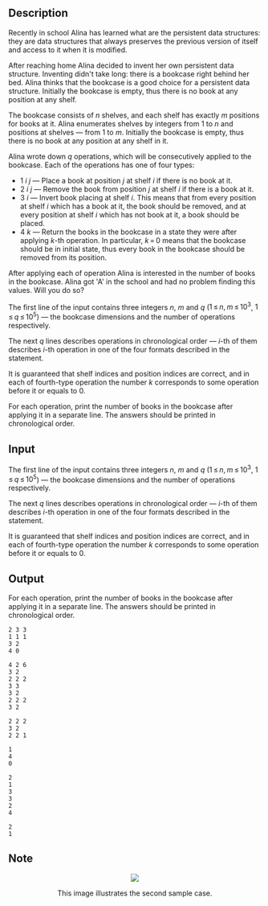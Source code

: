 ## Description

<div><p>Recently in school Alina has learned what are the <span class="tex-font-style-it">persistent data structures</span>: they are data structures that always preserves the previous version of itself and access to it when it is modified.</p><p>After reaching home Alina decided to invent her own persistent data structure. Inventing didn't take long: there is a bookcase right behind her bed. Alina thinks that the bookcase is a good choice for a persistent data structure. Initially the bookcase is empty, thus there is no book at any position at any shelf.</p><p>The bookcase consists of <span class="tex-span"><i>n</i></span> shelves, and each shelf has exactly <span class="tex-span"><i>m</i></span> positions for books at it. Alina enumerates shelves by integers from <span class="tex-span">1</span> to <span class="tex-span"><i>n</i></span> and positions at shelves&nbsp;— from <span class="tex-span">1</span> to <span class="tex-span"><i>m</i></span>. Initially the bookcase is empty, thus there is no book at any position at any shelf in it.</p><p>Alina wrote down <span class="tex-span"><i>q</i></span> operations, which will be consecutively applied to the bookcase. Each of the operations has one of four types:</p><ul><li> <span class="tex-span">1</span> <span class="tex-span"><i>i</i></span> <span class="tex-span"><i>j</i></span>&nbsp;— Place a book at position <span class="tex-span"><i>j</i></span> at shelf <span class="tex-span"><i>i</i></span> if there is no book at it.</li><li> <span class="tex-span">2</span> <span class="tex-span"><i>i</i></span> <span class="tex-span"><i>j</i></span>&nbsp;— Remove the book from position <span class="tex-span"><i>j</i></span> at shelf <span class="tex-span"><i>i</i></span> if there is a book at it.</li><li> <span class="tex-span">3</span> <span class="tex-span"><i>i</i></span>&nbsp;— Invert book placing at shelf <span class="tex-span"><i>i</i></span>. This means that from every position at shelf <span class="tex-span"><i>i</i></span> which has a book at it, the book should be removed, and at every position at shelf <span class="tex-span"><i>i</i></span> which has not book at it, a book should be placed.</li><li> <span class="tex-span">4</span> <span class="tex-span"><i>k</i></span>&nbsp;— Return the books in the bookcase in a state they were after applying <span class="tex-span"><i>k</i></span>-th operation. In particular, <span class="tex-span"><i>k</i> = 0</span> means that the bookcase should be in initial state, thus every book in the bookcase should be removed from its position.</li></ul><p>After applying each of operation Alina is interested in the number of books in the bookcase. Alina got 'A' in the school and had no problem finding this values. Will you do so?</p></div><div class="input-specification"><p>The first line of the input contains three integers <span class="tex-span"><i>n</i></span>, <span class="tex-span"><i>m</i></span> and <span class="tex-span"><i>q</i></span> (<span class="tex-span">1 ≤ <i>n</i>, <i>m</i> ≤ 10<sup class="upper-index">3</sup></span>, <span class="tex-span">1 ≤ <i>q</i> ≤ 10<sup class="upper-index">5</sup></span>)&nbsp;— the bookcase dimensions and the number of operations respectively.</p><p>The next <span class="tex-span"><i>q</i></span> lines describes operations in chronological order&nbsp;— <span class="tex-span"><i>i</i></span>-th of them describes <span class="tex-span"><i>i</i></span>-th operation in one of the four formats described in the statement.</p><p>It is guaranteed that shelf indices and position indices are correct, and in each of fourth-type operation the number <span class="tex-span"><i>k</i></span> corresponds to some operation before it or equals to <span class="tex-span">0</span>.</p></div><div class="output-specification"><p>For each operation, print the number of books in the bookcase after applying it in a separate line. The answers should be printed in chronological order.</p></div>

## Input

<p>The first line of the input contains three integers <span class="tex-span"><i>n</i></span>, <span class="tex-span"><i>m</i></span> and <span class="tex-span"><i>q</i></span> (<span class="tex-span">1 ≤ <i>n</i>, <i>m</i> ≤ 10<sup class="upper-index">3</sup></span>, <span class="tex-span">1 ≤ <i>q</i> ≤ 10<sup class="upper-index">5</sup></span>)&nbsp;— the bookcase dimensions and the number of operations respectively.</p><p>The next <span class="tex-span"><i>q</i></span> lines describes operations in chronological order&nbsp;— <span class="tex-span"><i>i</i></span>-th of them describes <span class="tex-span"><i>i</i></span>-th operation in one of the four formats described in the statement.</p><p>It is guaranteed that shelf indices and position indices are correct, and in each of fourth-type operation the number <span class="tex-span"><i>k</i></span> corresponds to some operation before it or equals to <span class="tex-span">0</span>.</p>

## Output

<p>For each operation, print the number of books in the bookcase after applying it in a separate line. The answers should be printed in chronological order.</p>





```input1
2 3 3
1 1 1
3 2
4 0

```




```input2
4 2 6
3 2
2 2 2
3 3
3 2
2 2 2
3 2

```




```input3
2 2 2
3 2
2 2 1

```




```output1
1
4
0

```




```output2
2
1
3
3
2
4

```




```output3
2
1

```



## Note

<center><img class="tex-graphics" src="file://7Ah2UJXQ.png" style="max-width: 100.0%;max-height: 100.0%;"><p>This image illustrates the second sample case.</p></center>
